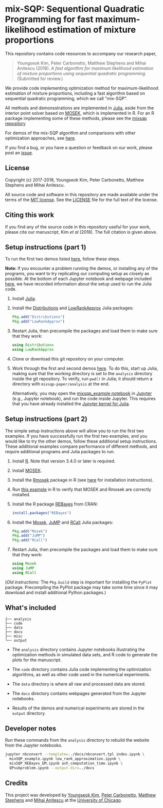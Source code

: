 # mix-SQP: Sequentional Quadratic Programming for fast maximum-likelihood estimation of mixture proportions

This repository contains code resources to accompany our research
paper,

> Youngseok Kim, Peter Carbonetto, Matthew Stephens and Mihai Anitescu
> (2018). *A fast algorithm for maximum likelihood estimation of
> mixture proportions using sequential quadratic programming.*
> (Submitted for review.)

We provide code implementing optimization method for
maximum-likelihood estimation of mixture proportions, including a fast
algorithm based on sequential quadratic programming, which we call
"mix-SQP".

All methods and demonsstrations are implemented in [Julia][julia],
aside from the interior point solver based on [MOSEK][mosek], which is
implemented in R. For an R package implementing some of these methods,
please see the [mixsqp repository][mixsqp]

For demos of the mix-SQP algorithm and comparisons with other
optimization approaches, see [here][github-site].

If you find a bug, or you have a question or feedback on our work,
please post an [issue][issues].

## License

Copyright (c) 2017-2018, Youngseok Kim, Peter Carbonetto, Matthew
Stephens and Mihai Anitescu.

All source code and software in this repository are made available
under the terms of the [MIT license][mit-license]. See the
[LICENSE](LICENSE) file for the full text of the license.

## Citing this work

If you find any of the source code in this repository useful for your
work, please cite our manuscript, Kim *et al* (2018). The full
citation is given above.

## Setup instructions (part 1)

To run the first two demos listed [here][github-site], follow these
steps.

**Note:** If you encounter a problem running the demos, or installing
any of the programs, you want to try replicating our computing setup
as closely as possible. At the bottom of each Jupyter notebook and
webpage included [here][github-site], we have recorded information
about the setup used to run the Julia code.

1. Install [Julia](http://julialang.org).

2. Install the [Distributions][distributions-julia] and
   [LowRankApprox][lowrankapprox-julia] Julia packages:

   ```julia
   Pkg.add("Distributions")
   Pkg.add("LowRankApprox")
   ```

3. Restart Julia, then precompile the packages and load them to make
   sure that they work:

   ```julia
   using Distributions
   using LowRankApprox
   ```

4. Clone or download this git repository on your computer.

5. Work through the first and second demos [here][github-site]. To do
   this, start up Julia, making sure that the working directory is set
   to the `analysis` directory inside the git repository. To verify,
   run `pwd()` in Julia; it should return a directory with
   `mixsqp-paper/analysis` at the end.

   Alternatively, you may open the
   [mixsqp_example notebook](analysis/mixSQP_example.ipynb) in
   [Jupyter][jupyter] (e.g., Jupyter notebook), and run the code
   inside Jupyter. This requires that you have already installed the
   [Jupyter kernel for Julia][ijulia].

## Setup instructions (part 2)

The simple setup instructions above will allow you to run the first
two examples. If you have successfully run the first two examples, and
you would like to try the other demos, follow these additional setup
instructions. These additional examples compare performance of
different methods, and require additional programs and Julia packages
to run.

1. Install [R][R]. Note that version 3.4.0 or later is required.

2. Install [MOSEK][mosek].

3. Install the [Rmosek][rmosek] package in R (see [here][mosek-docs] for
   installation instructions).

4. Run [this example](code/test.rmosek.R) in R to verify that MOSEK
   and Rmosek are correctly installed.

5. Install the R package [REBayes][rebayes] from CRAN:

   ```R
   install.packages("REBayes")
   ```

2. Install the [Mosek][mosek-julia], [JuMP][jump-julia] and
   [RCall][rcall-julia] Julia packages:

   ```julia
   Pkg.add("Mosek")
   Pkg.add("JuMP")
   Pkg.add("RCall")
   ```

3. Restart Julia, then precompile the packages and load them to make
   sure that they work:

   ```julia
   using Mosek
   using JuMP
   using RCall
   ```

(*Old instructions:* The `Pkg.build` step is important for installing
the `PyPlot` package. Precompiling the PyPlot package may take some
time since it may download and install additional Python packages.)

## What's included

```
├── analysis
├── code
├── data
├── docs
├── misc
└── output
```

+ The `analysis` directory contains Jupyter notebooks illustrating
  the optimization methods in simulated data sets, and R code to
  generate the plots for the manuscript.

+ The `code` directory contains Julia code implementing the
  optimization algorithms, as well as other code used in the numerical
  experiments.

+ The `data` directory is where all raw and processed data are stored.

+ The `docs` directory contains webpages generated from the Jupyter
  notebooks.

+ Results of the demos and numerical experiments are stored in the
  `output` directory.

## Developer notes

Run these commands from the `analysis` directory to rebuild the
website from the Jupyter notebooks.

```bash
jupyter nbconvert --template=../docs/nbconvert.tpl index.ipynb \
  mixSQP_example.ipynb low_rank_approximation.ipynb \
  mixSQP_REBayes_EM.ipynb ash_computation_time.ipynb \
  QPsubproblem.ipynb --output-dir=../docs
```

## Credits

This project was developed by [Youngseok Kim][youngseok],
[Peter Carbonetto][peter], [Matthew Stephens][matthew] and
[Mihai Anitescu][mihai] at the
[University of Chicago](https://www.uchicago.edu).

[github-site]: https://stephenslab.github.io/mixsqp-paper
[mixsqp]: https://github.com/youngseok-kim/mixsqp
[issues]: https://github.com/stephenslab/mixsqp-paper/issues
[mit-license]: https://opensource.org/licenses/mit-license.html
[youngseok]: https://github.com/youngseok-kim
[peter]: https://pcarbo.github.io
[matthew]: http://stephenslab.uchicago.edu
[mihai]: http://www.mcs.anl.gov/~anitescu
[R]: https://www.r-project.org
[julia]: http://julialang.org
[mosek]: http://mosek.com
[mosek-docs]: https://www.mosek.com/documentation
[jupyter]: http://jupyter.org
[ijulia]: https://github.com/JuliaLang/IJulia.jl
[rmosek]: https://CRAN.R-project.org/package=Rmosek
[rebayes]: https://cran.r-project.org/package=REBayes
[distributions-julia]: https://github.com/JuliaStats/Distributions.jl
[lowrankapprox-julia]: https://github.com/klho/LowRankApprox.jl
[jump-julia]: https://github.com/JuliaOpt/JuMP.jl
[mosek-julia]: https://github.com/JuliaOpt/Mosek.jl
[rcall-julia]: https://github.com/JuliaInterop/RCall.jl
